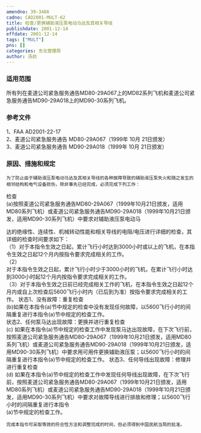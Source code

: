 ```yaml
---
amendno: 39-3466  
cadno: CAD2001-MULT-62  
title: 检查/更换辅助液压泵电动马达及其相关导线  
publishdate: 2001-12-14  
effdate: 2001-12-14  
tags: ["MULT"]  
pns: []  
categories: 东北管理局  
author: 汤劲  
---
```

  
### 适用范围  
所有列在麦道公司紧急服务通告MD80-29A067上的MD82系列飞机和麦道公司紧急服务通告MD90-29A018上的MD90-30系列飞机。  
  
<!--more-->  
### 参考文件  
1、FAA AD2001-22-17  
2、麦道公司紧急服务通告 MD80-29A067（1999年 10月 21日颁发）  
 3、麦道公司紧急服务通告 MD90-29A018（1999年 10月 21日颁发）  
  
### 原因、措施和规定  
    为了防止由于辅助液压泵电动马达及其相关导线的各种故障导致的辅助液压泵失火和随之发生的相邻结构和电气设备损伤，除非事先已经完成，必须完成下列工作：  
检查  
    (a)按照麦道公司紧急服务通告MD80-29A067（1999年10月21日颁发，适用MD80系列飞机）或麦道公司紧急服务通告MD90-29A018（1999年10月21日颁发，适用MD90-30系列飞机）中要求对辅助液压泵电动马  
  
达的绝缘性、连续性、机械转动性能和相关导线的电阻/电压进行详细的检查，其详细的检查时间要求如下：  
    （1）对于本指令生效之日起，累计飞行小时达到3000小时或以上的飞机，在本指令生效之日起12个月内按指令要求完成相关的工作。  
（2）  
对于本指令生效之日起，累计飞行小时少于3000小时的飞机，在累计飞行小时达到3000小时起12个月内按指令要求完成相关的工作。  
    （3）对于本指令生效之日前已经完成相关工作的飞机，在本指令生效之日起12个月内或自上次检查后5600飞行小时内（已后到为准）按指令要求完成相关的工作。 状态1、没有故障：重复检查  
    (b)如果在本指令(a)节中规定的检查中没有发现任何故障，以5600飞行小时的间隔重复进行本指令(a)节中规定的检查工作。  
状态2、任何泵马达出现故障：更换并进行重复检查  
    (c) 如果在本指令(a)节中规定的检查工作中发现泵马达出现故障，在下次飞行前，按照麦道公司紧急服务通告MD80-29A067（1999年10月21日颁发，适用MD80系列飞机）或麦道公司紧急服务通告MD90-29A018（1999年10月21日颁发，适用MD90-30系列飞机）中要求用可用件更换辅助液压泵；以5600飞行小时的间隔重复进行本指令(a)节中规定的检查工作。 状态3、任何导线出现故障：修理并进行重复检查  
    (d) 如果在本指令(a)节中规定的检查工作中发现任何导线出现故障，在下次飞行前，按照麦道公司紧急服务通告MD80-29A067（1999年10月21日颁发，适用MD80系列飞机）或麦道公司紧急服务通告MD90-29A018（1999年10月21日颁发，适用MD90-30系列飞机）中要求对故障导线进行排故和修理；以5600飞行小时的间隔重复进行本指令  
(a)节中规定的检查工作。  
  
    完成本指令可采取等效的符合性方法和调整完成的时间，但必须得到中国民航当局的批准。  
